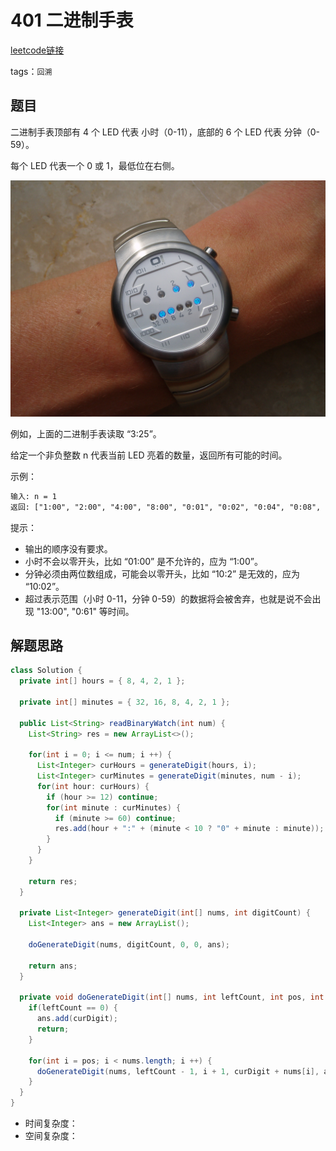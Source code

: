 # 401 二进制手表

[leetcode链接](https://leetcode-cn.com/problems/binary-watch/)

tags：`回溯`

## 题目

二进制手表顶部有 4 个 LED 代表 小时（0-11），底部的 6 个 LED 代表 分钟（0-59）。

每个 LED 代表一个 0 或 1，最低位在右侧。

![Binary_clock_samui_moon](./images/Binary_clock_samui_moon.jpg)

例如，上面的二进制手表读取 “3:25”。

给定一个非负整数 n 代表当前 LED 亮着的数量，返回所有可能的时间。

示例：

```txt
输入: n = 1
返回: ["1:00", "2:00", "4:00", "8:00", "0:01", "0:02", "0:04", "0:08", "0:16", "0:32"]
```

提示：

- 输出的顺序没有要求。
- 小时不会以零开头，比如 “01:00” 是不允许的，应为 “1:00”。
- 分钟必须由两位数组成，可能会以零开头，比如 “10:2” 是无效的，应为 “10:02”。
- 超过表示范围（小时 0-11，分钟 0-59）的数据将会被舍弃，也就是说不会出现 "13:00", "0:61" 等时间。

## 解题思路

```java
class Solution {
  private int[] hours = { 8, 4, 2, 1 };
  
  private int[] minutes = { 32, 16, 8, 4, 2, 1 };

  public List<String> readBinaryWatch(int num) {
    List<String> res = new ArrayList<>();

    for(int i = 0; i <= num; i ++) {
      List<Integer> curHours = generateDigit(hours, i);
      List<Integer> curMinutes = generateDigit(minutes, num - i);
      for(int hour: curHours) {
        if (hour >= 12) continue;
        for(int minute : curMinutes) {
          if (minute >= 60) continue;
          res.add(hour + ":" + (minute < 10 ? "0" + minute : minute));
        }
      }
    }

    return res;
  }

  private List<Integer> generateDigit(int[] nums, int digitCount) {
    List<Integer> ans = new ArrayList();

    doGenerateDigit(nums, digitCount, 0, 0, ans);

    return ans;
  }

  private void doGenerateDigit(int[] nums, int leftCount, int pos, int curDigit, List<Integer> ans) {
    if(leftCount == 0) {
      ans.add(curDigit);
      return;
    }

    for(int i = pos; i < nums.length; i ++) {
      doGenerateDigit(nums, leftCount - 1, i + 1, curDigit + nums[i], ans);
    }
  }
}
```

- 时间复杂度：
- 空间复杂度：
